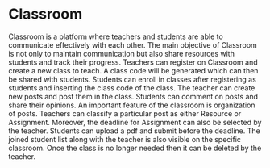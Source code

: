 # Classroom
Classroom is a platform where teachers and students are able to communicate effectively with each other. The main objective of Classroom is not only to maintain communication but also share resources with students and track their progress. Teachers can register on Classroom and create a new class to teach. A class code will be generated which can then be shared with students. Students can enroll in classes after registering as students and inserting the class code of the class. The teacher can create new posts and post them in the class. Students can comment on posts and share their opinions. An important feature of the classroom is organization of posts. Teachers can classify a particular post as either Resource or Assignment.  Moreover, the deadline for Assignment can also be selected by the teacher. Students can upload a pdf and submit before the deadline. The joined student list along with the teacher is also visible on the specific classroom. Once the class is no longer needed then it can be deleted by the teacher.
